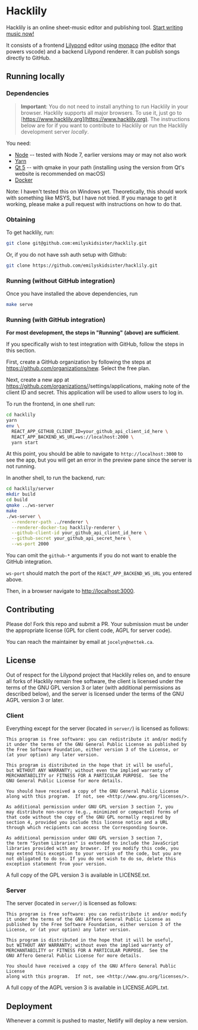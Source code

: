 # Hacklily

Hacklily is an online sheet-music editor and publishing tool. [Start writing music now!](https://hacklily.org)

It consists of a frontend [Lilypond](http://lilypond.org/) editor using [monaco](https://github.com/microsoft/monaco-editor)
(the editor that powers vscode) and a backend Lilypond renderer. It can publish songs directly to GitHub.

## Running locally

### Dependencies

> **Important**: You do not need to install anything to run Hacklily in your browser. Hacklily supports all major browsers. To use it, just go to [https://www.hacklily.org](https://www.hacklily.org). The instructions below are for if you want to contribute to Hacklily or run the Hacklily development server _locally_.

You need:

- [Node](https://nodejs.org/en/) -- tested with Node 7, earlier versions may or may not also work
- [Yarn](https://yarnpkg.com/lang/en/docs/install/)
- [Qt 5](https://www.qt.io/) -- with qmake in your path (installing using the version from Qt's website is recommended on macOS)
- [Docker](https://www.docker.com/)

Note: I haven't tested this on Windows yet. Theoretically, this should work with something like MSYS, but I have not tried.
If you manage to get it working, please make a pull request with instructions on how to do that.

### Obtaining

To get hacklily, run:

```bash
git clone git@github.com:emilyskidsister/hacklily.git
```

Or, if you do not have ssh auth setup with Github:

```bash
git clone https://github.com/emilyskidsister/hacklily.git
```

### Running (without GitHub integration)

Once you have installed the above dependencies, run

```bash
make serve
```

### Running (with GitHub integration)

**For most development, the steps in "Running" (above) are sufficient**.

If you specifically wish to test integration with GitHub, follow the steps in this section.

First, create a GitHub organization by following the steps at https://github.com/organizations/new.
Select the free plan.

Next, create a new app at https://github.com/organizations/<your-new-repo-name>/settings/applications,
making note of the client ID and secret. This application will be used to allow users to log in.

To run the frontend, in one shell run:

```bash
cd hacklily
yarn
env \
  REACT_APP_GITHUB_CLIENT_ID=your_github_api_client_id_here \
  REACT_APP_BACKEND_WS_URL=ws://localhost:2000 \
  yarn start
```

At this point, you should be able to navigate to `http://localhost:3000` to see the app, but you
will get an error in the preview pane since the server is not running.

In another shell, to run the backend, run:

```bash
cd hacklily/server
mkdir build
cd build
qmake ../ws-server
make
./ws-server \
  --renderer-path ../renderer \
  --renderer-docker-tag hacklily-renderer \
  --github-client-id your_github_api_client_id_here \
  --github-secret your_github_api_secret_here \
  --ws-port 2000
```

You can omit the `github-*` arguments if you do not want to enable the GitHub integration.

`ws-port` should match the port of the `REACT_APP_BACKEND_WS_URL` you entered above.

Then, in a browser navigate to [http://localhost:3000](http://localhost:3000).

## Contributing

Please do! Fork this repo and submit a PR. Your submission must be under the appropriate
license (GPL for client code, AGPL for server code).

You can reach the maintainer by email at `jocelyn@nettek.ca`.

## License

Out of respect for the Lilypond project that Hacklily relies on, and
to ensure all forks of Hacklily remain free software, the client is
licensed under the terms of the GNU GPL version 3 or later (with
additional permissions as described below), and the server is licensed
under the terms of the GNU AGPL version 3 or later.

### Client

Everything except for the server (located in `server/`) is licensed as follows:

```
This program is free software: you can redistribute it and/or modify
it under the terms of the GNU General Public License as published by
the Free Software Foundation, either version 3 of the License, or
(at your option) any later version.

This program is distributed in the hope that it will be useful,
but WITHOUT ANY WARRANTY; without even the implied warranty of
MERCHANTABILITY or FITNESS FOR A PARTICULAR PURPOSE.  See the
GNU General Public License for more details.

You should have received a copy of the GNU General Public License
along with this program.  If not, see <http://www.gnu.org/licenses/>.

As additional permission under GNU GPL version 3 section 7, you
may distribute non-source (e.g., minimized or compacted) forms of
that code without the copy of the GNU GPL normally required by
section 4, provided you include this license notice and a URL
through which recipients can access the Corresponding Source.

As additional permission under GNU GPL version 3 section 7,
the term "System Libraries" is extended to include the JavaScript
libraries provided with any browser. If you modify this code, you
may extend this exception to your version of the code, but you are
not obligated to do so. If you do not wish to do so, delete this
exception statement from your version.
```

A full copy of the GPL version 3 is available in LICENSE.txt.

### Server

The server (located in `server/`) is licensed as follows:

```
This program is free software: you can redistribute it and/or modify
it under the terms of the GNU Affero General Public License as
published by the Free Software Foundation, either version 3 of the
License, or (at your option) any later version.

This program is distributed in the hope that it will be useful,
but WITHOUT ANY WARRANTY; without even the implied warranty of
MERCHANTABILITY or FITNESS FOR A PARTICULAR PURPOSE.  See the
GNU Affero General Public License for more details.

You should have received a copy of the GNU Affero General Public License
along with this program.  If not, see <http://www.gnu.org/licenses/>.
```

A full copy of the AGPL version 3 is available in LICENSE.AGPL.txt.

## Deployment

Whenever a commit is pushed to master, Netlify will deploy a new version.
